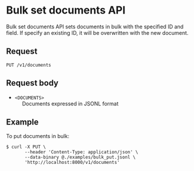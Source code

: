 # Bulk set documents API

Bulk set documents API sets documents in bulk with the specified ID and field. If specify an existing ID, it will be overwritten with the new document.

## Request

```text
PUT /v1/documents
```

## Request body

- `<DOCUMENTS>`  
&nbsp;&nbsp;&nbsp;&nbsp; Documents expressed in JSONL format

## Example

To put documents in bulk:

```shell script
$ curl -X PUT \
       --header 'Content-Type: application/json' \
       --data-binary @./examples/bulk_put.jsonl \
       'http://localhost:8000/v1/documents'
```
